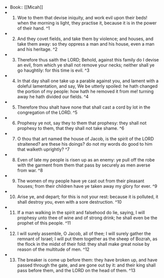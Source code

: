 - Book:: [[Micah]]
- 1. Woe to them that devise iniquity, and work evil upon their beds! when the morning is light, they practise it, because it is in the power of their hand. ^1
- 2. And they covet fields, and take them by violence; and houses, and take them away: so they oppress a man and his house, even a man and his heritage. ^2
- 3. Therefore thus saith the LORD; Behold, against this family do I devise an evil, from which ye shall not remove your necks; neither shall ye go haughtily: for this time is evil. ^3
- 4. In that day shall one take up a parable against you, and lament with a doleful lamentation, and say, We be utterly spoiled: he hath changed the portion of my people: how hath he removed it from me! turning away he hath divided our fields. ^4
- 5. Therefore thou shalt have none that shall cast a cord by lot in the congregation of the LORD. ^5
- 6. Prophesy ye not, say they to them that prophesy: they shall not prophesy to them, that they shall not take shame. ^6
- 7. O thou that art named the house of Jacob, is the spirit of the LORD straitened? are these his doings? do not my words do good to him that walketh uprightly? ^7
- 8. Even of late my people is risen up as an enemy: ye pull off the robe with the garment from them that pass by securely as men averse from war. ^8
- 9. The women of my people have ye cast out from their pleasant houses; from their children have ye taken away my glory for ever. ^9
- 10. Arise ye, and depart; for this is not your rest: because it is polluted, it shall destroy you, even with a sore destruction. ^10
- 11. If a man walking in the spirit and falsehood do lie, saying, I will prophesy unto thee of wine and of strong drink; he shall even be the prophet of this people. ^11
- 12. I will surely assemble, O Jacob, all of thee; I will surely gather the remnant of Israel; I will put them together as the sheep of Bozrah, as the flock in the midst of their fold: they shall make great noise by reason of the multitude of men. ^12
- 13. The breaker is come up before them: they have broken up, and have passed through the gate, and are gone out by it: and their king shall pass before them, and the LORD on the head of them. ^13
